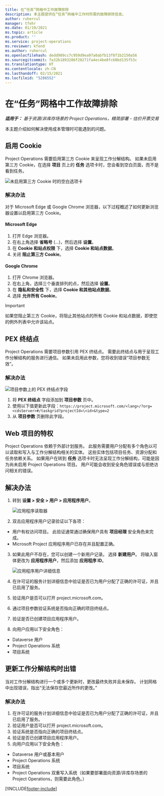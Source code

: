 ```yaml
---
title: 在“任务”网格中工作故障排除
description: 本主题提供在“任务”网格中工作时所需的故障排除信息。
author: ruhercul
manager: tfehr
ms.date: 01/19/2021
ms.topic: article
ms.product: ''
ms.service: project-operations
ms.reviewer: kfend
ms.author: ruhercul
ms.openlocfilehash: dedd989cc7c959d9ea97a0abfb13f8f1b2150a56
ms.sourcegitcommit: fa32b1893286f20271fa4ec4be8fc68bd135f53c
ms.translationtype: HT
ms.contentlocale: zh-CN
ms.lasthandoff: 02/15/2021
ms.locfileid: "5286552"
---
```

# <a name="troubleshoot-working-in-the-task-grid"></a>在“任务”网格中工作故障排除 

_**适用于：** 基于资源/非库存场景的 Project Operations，精简部署 - 估价开票交易_

本主题介绍如何解决使用成本管理时可能遇到的问题。

## <a name="enable-cookies"></a>启用 Cookie

Project Operations 需要启用第三方 Cookie 来呈现工作分解结构。 如果未启用第三方 Cookie，在选择 **项目** 页上的 **任务** 选项卡时，您会看到空白页面，而不是看到任务。

![未启用第三方 Cookie 时的空白选项卡](media/blankschedule.png)


### <a name="workaround"></a>解决办法
对于 Microsoft Edge 或 Google Chrome 浏览器，以下过程概述了如何更新浏览器设置以启用第三方 Cookie。

#### <a name="microsoft-edge"></a>Microsoft Edge

1. 打开 Edge 浏览器。
2. 在右上角选择 **省略号** (...)，然后选择 **设置**。
3. 在 **Cookie 和站点权限** 下，选择 **Cookie 和站点数据**。
4. 关闭 **阻止第三方 Cookie**。

#### <a name="google-chrome"></a>Google Chrome

1. 打开 Chrome 浏览器。
2. 在右上角，选择三个垂直排列的点，然后选择 **设置**。
3. 在 **隐私和安全性** 下，选择 **Cookie 和其他站点数据**。
4. 选择 **允许所有 Cookie**。

> [!IMPORTANT]
> 如果您阻止第三方 Cookie，将阻止其他站点的所有 Cookie 和站点数据，即使您的例外列表中允许该站点。

## <a name="pex-endpoint"></a>PEX 终结点

Project Operations 需要项目参数引用 PEX 终结点。 需要此终结点与用于呈现工作分解结构的服务进行通信。 如果未启用此参数，您将收到错误“项目参数无效”。 

### <a name="workaround"></a>解决办法
 ![项目参数上的 PEX 终结点字段](media/projectparameter.png)

1. 将 **PEX 终结点** 字段添加到 **项目参数** 页中。
2. 使用以下值更新此字段：`https://project.microsoft.com/<lang>/?org=<cdsServer>#/taskgrid?projectId=\<id>&type=2`
3. 从 **项目参数** 页删除此字段。

## <a name="privileges-for-project-for-the-web"></a>Web 项目的特权

Project Operations 依赖于外部计划服务。 此服务需要用户分配有多个角色以可以读取和写入与工作分解结构相关的实体。 这些实体包括项目任务、资源分配和任务依赖关系。 如果用户在转到 **任务** 选项卡时无法呈现工作分解结构，可能是因为尚未启用 Project Operations 项目。 用户可能会收到安全角色错误或与拒绝访问相关的错误。


## <a name="workaround"></a>解决办法

1. 转到 **设置 > 安全 > 用户 > 应用程序用户**。  

   ![应用程序读取器](media/applicationuser.jpg)
   
2. 双击应用程序用户记录验证以下各项：

 - 用户有权访问项目。 此验证通常通过确保用户具有 **项目经理** 安全角色来完成。
 - Microsoft Project 应用程序用户已存在并且配置正确。
 
3. 如果此用户不存在，您可以创建一个新用户记录。 选择 **新建用户**。 将输入窗体更改为 **应用程序用户**，然后添加 **应用程序 ID**。

   ![应用程序用户详细信息](media/applicationuserdetails.jpg)

4. 在许可证的服务计划详细信息中验证是否已为用户分配了正确的许可证，并且已启用了服务。
5. 验证用户是否可以打开 project.microsoft.com。
6. 通过项目参数验证系统是否指向正确的项目终结点。
7. 验证是否已创建项目应用程序用户。
8. 向用户应用以下安全角色：

  - Dataverse 用户
  - Project Operations 系统
  - 项目系统

## <a name="error-when-updating-the-work-breakdown-structure"></a>更新工作分解结构时出错

当对工作分解结构进行一个或多个更新时，更改最终失败并且未保存。 计划网格中出现错误，指出“无法保存您最近所作的更改。”

### <a name="workaround"></a>解决办法

1. 在许可证的服务计划详细信息中验证是否已为用户分配了正确的许可证，并且已启用了服务。
2. 验证用户是否可以打开 project.microsoft.com。
3. 验证系统是否指向正确的项目终结点。
4. 验证是否已创建项目应用程序用户。
5. 向用户应用以下安全角色：
  
  - Dataverse 用户或基本用户
  - Project Operations 系统
  - 项目系统
  - Project Operations 双重写入系统（如果要部署面向资源/非库存场景的 Project Operations，则需要此角色。）


[!INCLUDE[footer-include](../includes/footer-banner.md)]